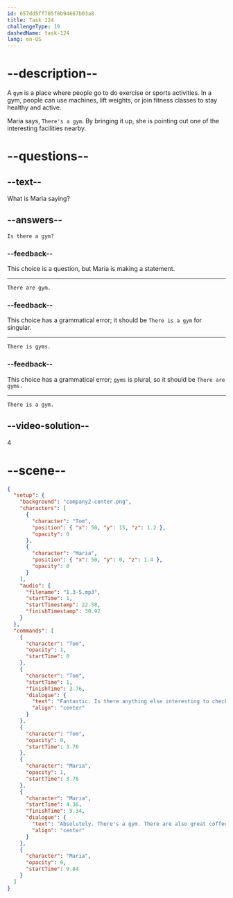 ```yaml
---
id: 657dd5ff705f8b94667b03a8
title: Task 124
challengeType: 19
dashedName: task-124
lang: en-US
---
```


<!-- (audio) Tom: Fantastic. Is there anything else interesting to check out?
Maria: Absolutely. There's a gym. There are also great coffee shops not too far away. -->

# --description--

A `gym` is a place where people go to do exercise or sports activities. In a gym, people can use machines, lift weights, or join fitness classes to stay healthy and active.

Maria says, `There's a gym`. By bringing it up, she is pointing out one of the interesting facilities nearby.

# --questions--

## --text--

What is Maria saying?

## --answers--

`Is there a gym?`

### --feedback--

This choice is a question, but Maria is making a statement.

---

`There are gym.`

### --feedback--

This choice has a grammatical error; it should be `There is a gym` for singular.

---

`There is gyms.`

### --feedback--

This choice has a grammatical error; `gyms` is plural, so it should be `There are gyms.`

---

`There is a gym.`

## --video-solution--

4

# --scene--

```json
{
  "setup": {
    "background": "company2-center.png",
    "characters": [
      {
        "character": "Tom",
        "position": { "x": 50, "y": 15, "z": 1.2 },
        "opacity": 0
      },
      {
        "character": "Maria",
        "position": { "x": 50, "y": 0, "z": 1.4 },
        "opacity": 0
      }
    ],
    "audio": {
      "filename": "1.3-5.mp3",
      "startTime": 1,
      "startTimestamp": 22.58,
      "finishTimestamp": 30.92
    }
  },
  "commands": [
    {
      "character": "Tom",
      "opacity": 1,
      "startTime": 0
    },
    {
      "character": "Tom",
      "startTime": 1,
      "finishTime": 3.76,
      "dialogue": {
        "text": "Fantastic. Is there anything else interesting to check out?",
        "align": "center"
      }
    },
    {
      "character": "Tom",
      "opacity": 0,
      "startTime": 3.76
    },
    {
      "character": "Maria",
      "opacity": 1,
      "startTime": 3.76
    },
    {
      "character": "Maria",
      "startTime": 4.36,
      "finishTime": 9.34,
      "dialogue": {
        "text": "Absolutely. There's a gym. There are also great coffee shops not too far away.",
        "align": "center"
      }
    },
    {
      "character": "Maria",
      "opacity": 0,
      "startTime": 9.84
    }
  ]
}
```
